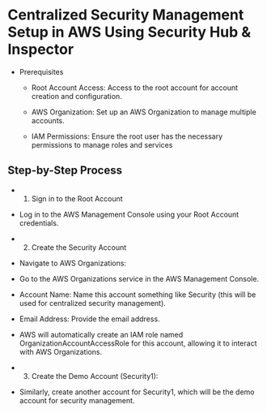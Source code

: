 # Centralized Security Management Setup in AWS Using Security Hub & Inspector

- Prerequisites
  - Root Account Access: Access to the root account for account creation and configuration.

  - AWS Organization: Set up an AWS Organization to manage multiple accounts.

  - IAM Permissions: Ensure the root user has the necessary permissions to manage roles and services
 


## Step-by-Step Process

  - 1. Sign in to the Root Account
  - Log in to the AWS Management Console using your Root Account credentials.

  - 2. Create the Security Account
  - Navigate to AWS Organizations:

  - Go to the AWS Organizations service in the AWS Management Console.



  - Account Name: Name this account something like Security (this will be used for centralized security management).

  - Email Address: Provide the email address.

  - AWS will automatically create an IAM role named OrganizationAccountAccessRole for this account, allowing it to interact with AWS Organizations.
  - 3. Create the Demo Account (Security1):

  - Similarly, create another account for Security1, which will be the demo account for security management.

